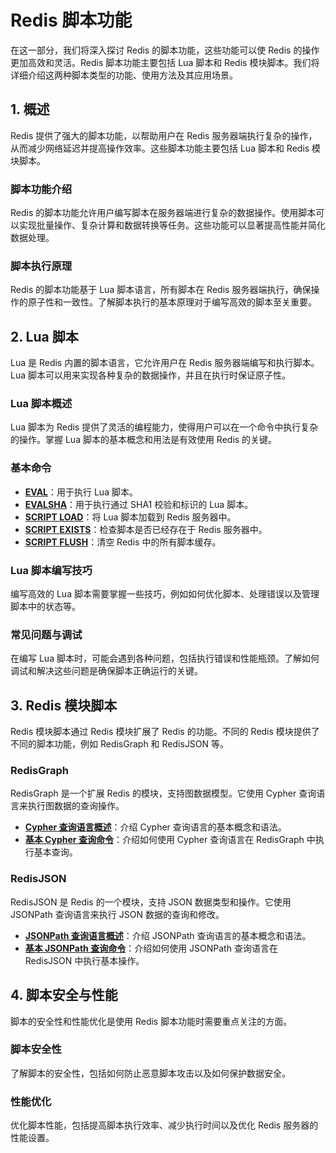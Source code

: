 # Redis 脚本功能

在这一部分，我们将深入探讨 Redis 的脚本功能，这些功能可以使 Redis 的操作更加高效和灵活。Redis 脚本功能主要包括 Lua 脚本和 Redis 模块脚本。我们将详细介绍这两种脚本类型的功能、使用方法及其应用场景。

## 1. 概述

Redis 提供了强大的脚本功能，以帮助用户在 Redis 服务器端执行复杂的操作，从而减少网络延迟并提高操作效率。这些脚本功能主要包括 Lua 脚本和 Redis 模块脚本。

### 脚本功能介绍

Redis 的脚本功能允许用户编写脚本在服务器端进行复杂的数据操作。使用脚本可以实现批量操作、复杂计算和数据转换等任务。这些功能可以显著提高性能并简化数据处理。

### 脚本执行原理

Redis 的脚本功能基于 Lua 脚本语言，所有脚本在 Redis 服务器端执行，确保操作的原子性和一致性。了解脚本执行的基本原理对于编写高效的脚本至关重要。

## 2. Lua 脚本

Lua 是 Redis 内置的脚本语言，它允许用户在 Redis 服务器端编写和执行脚本。Lua 脚本可以用来实现各种复杂的数据操作，并且在执行时保证原子性。

### Lua 脚本概述

Lua 脚本为 Redis 提供了灵活的编程能力，使得用户可以在一个命令中执行复杂的操作。掌握 Lua 脚本的基本概念和用法是有效使用 Redis 的关键。

### 基本命令

- **[EVAL](scripts/lua/eval.md)**：用于执行 Lua 脚本。
- **[EVALSHA](scripts/lua/evalsha.md)**：用于执行通过 SHA1 校验和标识的 Lua 脚本。
- **[SCRIPT LOAD](scripts/lua/script-load.md)**：将 Lua 脚本加载到 Redis 服务器中。
- **[SCRIPT EXISTS](scripts/lua/script-exists.md)**：检查脚本是否已经存在于 Redis 服务器中。
- **[SCRIPT FLUSH](scripts/lua/script-flush.md)**：清空 Redis 中的所有脚本缓存。

### Lua 脚本编写技巧

编写高效的 Lua 脚本需要掌握一些技巧，例如如何优化脚本、处理错误以及管理脚本中的状态等。

### 常见问题与调试

在编写 Lua 脚本时，可能会遇到各种问题，包括执行错误和性能瓶颈。了解如何调试和解决这些问题是确保脚本正确运行的关键。

## 3. Redis 模块脚本

Redis 模块脚本通过 Redis 模块扩展了 Redis 的功能。不同的 Redis 模块提供了不同的脚本功能，例如 RedisGraph 和 RedisJSON 等。

### RedisGraph

RedisGraph 是一个扩展 Redis 的模块，支持图数据模型。它使用 Cypher 查询语言来执行图数据的查询操作。

- **[Cypher 查询语言概述](scripts/modules/redisgraph/cypher-overview.md)**：介绍 Cypher 查询语言的基本概念和语法。
- **[基本 Cypher 查询命令](scripts/modules/redisgraph/cypher-commands.md)**：介绍如何使用 Cypher 查询语言在 RedisGraph 中执行基本查询。

### RedisJSON

RedisJSON 是 Redis 的一个模块，支持 JSON 数据类型和操作。它使用 JSONPath 查询语言来执行 JSON 数据的查询和修改。

- **[JSONPath 查询语言概述](scripts/modules/redisjson/jsonpath-overview.md)**：介绍 JSONPath 查询语言的基本概念和语法。
- **[基本 JSONPath 查询命令](scripts/modules/redisjson/jsonpath-commands.md)**：介绍如何使用 JSONPath 查询语言在 RedisJSON 中执行基本操作。

## 4. 脚本安全与性能

脚本的安全性和性能优化是使用 Redis 脚本功能时需要重点关注的方面。

### 脚本安全性

了解脚本的安全性，包括如何防止恶意脚本攻击以及如何保护数据安全。

### 性能优化

优化脚本性能，包括提高脚本执行效率、减少执行时间以及优化 Redis 服务器的性能设置。


